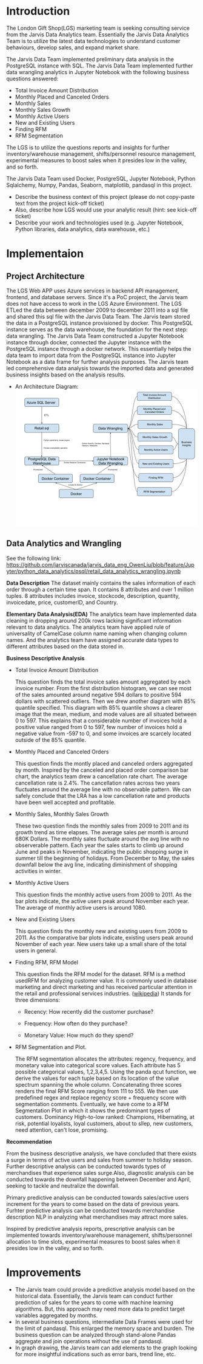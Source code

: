 # Introduction
The London Gift Shop(LGS) marketing team is seeking consulting service from the Jarvis Data Analytics team. Essentially the Jarvis Data Analytics Team is to utilize the latest data technologies to understand customer behaviours, develop sales, and expand market share.

The Jarvis Data Team implemented preliminary data analysis in the PostgreSQL instance with SQL. The Jarvis Data Team implemented further data wrangling analytics in Jupyter Notebook with the following business questions answered:

- Total Invoice Amount Distribution
- Monthly Placed and Canceled Orders
- Monthly Sales
- Monthly Sales Growth
- Monthly Active Users
- New and Existing Users
- Finding RFM
- RFM Segmentation

The LGS is to utilize the questions reports and insights for further inventory/warehouse management, shifts/personnel resource management, experimental measures to boost sales when it presides low in the valley, and so forth.

The Jarvis Data Team used Docker, PostgreSQL, Jupyter Notebook, Python Sqlalchemy, Numpy, Pandas, Seaborn, matplotlib, pandasql in this project.

- Describe the business context of this project (please do not copy-paste text from the project kick-off ticket)
- Also, describe how LGS would use your analytic result (hint: see kick-off ticket)
- Describe your work and technologies used (e.g. Jupyter Notebook, Python libraries, data analytics, data warehouse, etc.)

# Implementaion
## Project Architecture
The LGS Web APP uses Azure services in backend API management, frontend, and database servers. Since it's a PoC project, the Jarvis team does not have access to work in the LGS Azure Environment.
The LGS ETLed the data between december 2009 to december 2011 into a sql file and shared this sql file with the Jarvis Data Team. 
The Jarvis team stored the data in a PostgreSQL instance provisioned by docker. This PostgreSQL instance serves as the data warehouse, the foundation for the next step: data wrangling. 
The Jarvis Data Team constructed a Jupyter Notebook instance through docker, connected the Jupyter instance with the PostgreSQL instance through a docker network.
This essentially helps the data team to import data from the PostgreSQL instance into Jupyter Notebook as a data frame for further analysis purposes. The Jarvis team led comprehensive data analysis towards the imported data and generated business insights based on the analysis results.


- An Architecture Diagram:
![Architecture Diagram](Python_Architecture.png)

## Data Analytics and Wrangling
See the following link:
https://github.com/jarviscanada/jarvis_data_eng_OwenLiu/blob/feature/Jupyter/python_data_analytics/psql/retail_data_analytics_wrangling.ipynb

**Data Description**
The dataset mainly contains the sales information of each order through a certain time span. It contains 8 attributes and over 1 million tuples. 8 attributes includes invoice, stockcode, description, quantity, invoicedate, price, customerID, and Country.

**Elementary Data Analysis(EDA)**
The analytics team have implemented data cleaning in dropping around 200k rows lacking significant information relevant to data analytics. The analytics team have applied rule of universality of CamelCase column name naming when changing column names. And the analytics team have assigned accurate data types to different attributes based on the data stored in.

**Business Descriptive Analysis**
- Total Invoice Amount Distribution

   This question finds the total invoice sales amount aggregated by each invoice number. From the first distribution histogram, we can see most of the sales amounted around negative 594 dollars to positive 594 dollars with scattered outliers. Then we drew another diagram with 85% quantile specified. This diagram with 85% quantile shows a clearer image that the mean, medium, and mode values are all situated between 0 to 597. This explains that a considerable number of invoices hold a positive value ranged from 0 to 597, few number of invoices hold a negative value from -597 to 0, and some invoices are scarcely located outside of the 85% quantile.


- Monthly Placed and Canceled Orders

   This question finds the montly placed and canceled orders aggregated by month. Inspired by the canceled and placed order comparison bar chart, the analytics team drew a cancellation rate chart. The average cancellation rate is 2.4%. The cancellation rates across two years fluctuates around the average line with no observable pattern. We can safely conclude that the LRA has a low cancellation rate and products have been well accepted and profitable.


- Monthly Sales, Monthly Sales Growth
   
    These two question finds the monthly sales from 2009 to 2011 and its growth trend as time elapses. The average sales per month is around 680K Dollars. The monthly sales fluctuate around the avg line with no observerable pattern. Each year the sales starts to climb up around June and peaks in November, indicating the public shopping surge in summer till the beginning of holidays. From December to May, the sales downfall below the avg line, indicating diminishment of shopping activities in winter.


- Monthly Active Users
   
    This question finds the monthly active users from 2009 to 2011. As the bar plots indicate, the active users peak around November each year. The average of monthly active users is around 1080.


- New and Existing Users
   
    This question finds the monthly new and existing users from 2009 to 2011. As the comparative bar plots indicate, existing users peak around November of each year. New users take up a small share of the total users in general.


- Finding RFM, RFM Model

  This question finds the RFM model for the dataset. RFM is a method usedRFM for analyzing customer value. It is commonly used in database marketing and direct marketing and has received particular attention in the retail and professional services industries. ([wikipedia](https://en.wikipedia.org/wiki/RFM_(market_research))) It stands for three dimensions:

    - Recency: How recently did the customer purchase?

    - Frequency: How often do they purchase?

    - Monetary Value: How much do they spend?


- RFM Segmentation and Plot.
  
  The RFM segmentation allocates the attributes: regency, frequency, and monetary value into categorical score values. Each attribute has 5 possible categorical values, 1,2,3,4,5. Using the panda qcut function, we derive the values for each tuple based on its location of the value spectrum spanning the whole column. Concatenating three scores renders the final RFM Score ranging from 111 to 555. We then use predefined regex and replace regency score + frequency score with segmentation comments. Eventually, we have come to a RFM Segmentation Plot in which it shows the predominant types of customers.
  Dominancy High-to-low ranked: Champions, Hibernating, at risk, potential loyalists, loyal customers, about to sllep, new customers, need attention, can't lose, promising.

**Recommendation**

From the business descriptive analysis, we have concluded that there exists a surge in terms of active users and sales from summer to holiday season. Further descriptive analysis can be conducted towards types of merchandises that experience sales surge.Also, diagnostic analysis can be conducted towards the downfall happening between December and April, seeking to tackle and neutralize the downfall.

Primary predictive analysis can be conducted towards sales/active users increment for the years to come based on the data of previous years. Furhter predictive analysis can be conducted towards merchandise description NLP in analyzing what merchandises may attract more sales.

Inspired by predictive analysis reports, prescriptive analysis can be implemented towards inventory/warehouse management, shifts/personnel allocation to time slots, experimental measures to boost sales when it presides low in the valley, and so forth.



# Improvements
- The Jarvis team could provide a predictive analysis model based on the historical data. Essentially, the Jarvis team can
conduct further prediction of sales for the years to come with machine learning algorithms. But, this approach may need more data to predict target variables aggregated by months. 
- In several business questions, intermediate Data Frames were used for the limit of pandasql. This enlarged the memory space and burden. The business question can be analyzed through stand-alone Pandas aggregate and join operations without the use of pandasql.
- In graph drawing, the Jarvis team can add elements to the graph looking for more insightful indications such as error bars, trend line, etc.
